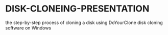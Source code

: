 # DISK-CLONEING-PRESENTATION
 the step-by-step process of cloning a disk using DoYourClone disk cloning software on Windows
